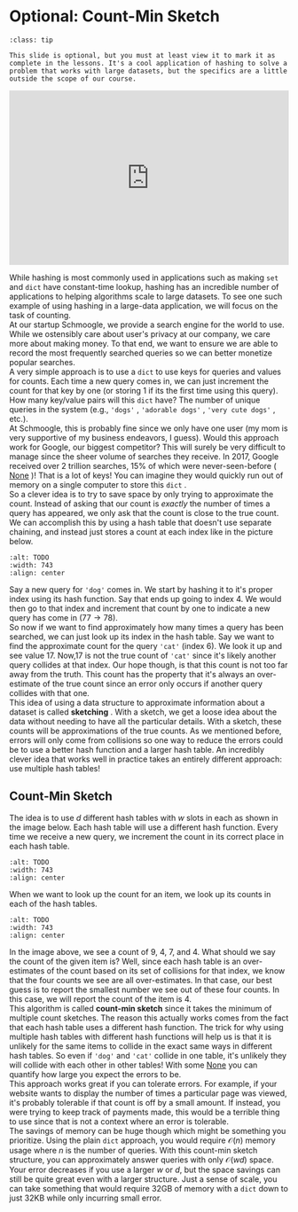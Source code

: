 # Optional: Count-Min Sketch

```{admonition} Tip
:class: tip

This slide is optional, but you must at least view it to mark it as complete in the lessons. It's a cool application of hashing to solve a problem that works with large datasets, but the specifics are a little outside the scope of our course.

```


<div style="position: relative; padding-bottom: 62.5%; height: 0;">
    <iframe src="https://www.loom.com/embed/3d55dbb6311b4d52b5018cd0ed365f61" frameborder="0" webkitallowfullscreen mozallowfullscreen allowfullscreen style="position: absolute; top: 0; left: 0; width: 100%; height: 100%;"></iframe>
</div>

While hashing is most commonly used in applications such as making `set` and `dict` have constant-time lookup, hashing has an incredible number of applications to helping algorithms scale to large datasets. To see one such example of using hashing in a large-data application, we will focus on the task of counting.  
At our startup Schmoogle, we provide a search engine for the world to use. While we ostensibly care about user's privacy at our company, we care more about making money. To that end, we want to ensure we are able to record the most frequently searched queries so we can better monetize popular searches.  
A very simple approach is to use a `dict` to use keys for queries and values for counts. Each time a new query comes in, we can just increment the count for that key by one (or storing 1 if its the first time using this query). How many key/value pairs will this `dict` have? The number of unique queries in the system (e.g., `'dogs'` , `'adorable dogs'` , `'very cute dogs'` , etc.).  
At Schmoogle, this is probably fine since we only have one user (my mom is very supportive of my business endeavors, I guess). Would this approach work for Google, our biggest competitor? This will surely be very difficult to manage since the sheer volume of searches they receive. In 2017, Google received over 2 trillion searches, 15% of which were never-seen-before ( [None](https://searchengineland.com/google-reaffirms-15-searches-new-never-searched-273786) )! That is a lot of keys! You can imagine they would quickly run out of memory on a single computer to store this `dict` .  
So a clever idea is to try to save space by only trying to approximate the count. Instead of asking that our count is *exactly* the number of times a query has appeared, we only ask that the count is close to the true count. We can accomplish this by using a hash table that doesn't use separate chaining, and instead just stores a count at each index like in the picture below.  
```{image} https://static.us.edusercontent.com/files/5SZTZXZSZ1EYnt7ARQ5SCS5Z
:alt: TODO
:width: 743
:align: center
```

Say a new query for `'dog'` comes in. We start by hashing it to it's proper index using its hash function. Say that ends up going to index 4. We would then go to that index and increment that count by one to indicate a new query has come in ($77 \rightarrow 78$).  
So now if we want to find approximately how many times a query has been searched, we can just look up its index in the hash table. Say we want to find the approximate count for the query `'cat'` (index 6). We look it up and see value 17. Now,17 is not the true count of `'cat'` since it's likely another query collides at that index. Our hope though, is that this count is not too far away from the truth. This count has the property that it's always an over-estimate of the true count since an error only occurs if another query collides with that one.  
This idea of using a data structure to approximate information about a dataset is called **sketching** . With a sketch, we get a loose idea about the data without needing to have all the particular details. With a sketch, these counts will be approximations of the true counts. As we mentioned before, errors will only come from collisions so one way to reduce the errors could be to use a better hash function and a larger hash table. An incredibly clever idea that works well in practice takes an entirely different approach: use multiple hash tables!  
##  Count-Min Sketch  

The idea is to use $d$ different hash tables with $w$ slots in each as shown in the image below. Each hash table will use a different hash function. Every time we receive a new query, we increment the count in its correct place in each hash table.  
 
```{image} https://static.us.edusercontent.com/files/1jtcVeOrN1l6Sp3bZUdjZl3i
:alt: TODO
:width: 743
:align: center
```

When we want to look up the count for an item, we look up its counts in each of the hash tables.  
```{image} https://static.us.edusercontent.com/files/eEsPBwhPGkD2EYBYhecIUyhU
:alt: TODO
:width: 743
:align: center
```

In the image above, we see a count of 9, 4, 7, and 4. What should we say the count of the given item is? Well, since each hash table is an over-estimates of the count based on its set of collisions for that index, we know that the four counts we see are all over-estimates. In that case, our best guess is to report the smallest number we see out of these four counts. In this case, we will report the count of the item is 4.  
This algorithm is called **count-min sketch** since it takes the minimum of multiple count sketches. The reason this actually works comes from the fact that each hash table uses a different hash function. The trick for why using multiple hash tables with different hash functions will help us is that it is unlikely for the same items to collide in the exact same ways in different hash tables. So even if `'dog'` and `'cat'` collide in one table, it's unlikely they will collide with each other in other tables! With some [None](http://web.stanford.edu/class/cs168/l/l2.pdf) you can quantify how large you expect the errors to be.  
This approach works great if you can tolerate errors. For example, if your website wants to display the number of times a particular page was viewed, it's probably tolerable if that count is off by a small amount. If instead, you were trying to keep track of payments made, this would be a terrible thing to use since that is not a context where an error is tolerable.  
The savings of memory can be huge though which might be something you prioritize. Using the plain `dict` approach, you would require $\mathcal{O}(n)$ memory usage where $n$ is the number of queries. With this count-min sketch structure, you can approximately answer queries with only $\mathcal{O}(wd)$ space. Your error decreases if you use a larger $w$ or $d$, but the space savings can still be quite great even with a larger structure. Just a sense of scale, you can take something that would require 32GB of memory with a `dict` down to just 32KB while only incurring small error.  
